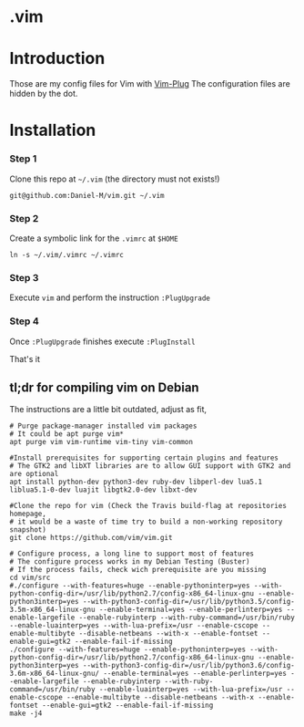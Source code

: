 # .vim 

# Introduction

Those are my config files for Vim with [Vim-Plug](https://github.com/junegunn/vim-plug)
The configuration files are hidden by the dot.

# Installation

### Step 1
Clone this repo at `~/.vim` (the directory must not exists!)

```
git@github.com:Daniel-M/vim.git ~/.vim
```

### Step 2
Create a symbolic link for the `.vimrc` at `$HOME`

```
ln -s ~/.vim/.vimrc ~/.vimrc
```

### Step 3
Execute `vim` and perform the instruction `:PlugUpgrade`

### Step 4
Once `:PlugUpgrade` finishes execute `:PlugInstall`

That's it


## tl;dr for compiling vim on Debian 

The instructions are a little bit outdated, adjust as fit,  

```
# Purge package-manager installed vim packages
# It could be apt purge vim*
apt purge vim vim-runtime vim-tiny vim-common

#Install prerequisites for supporting certain plugins and features
# The GTK2 and libXT libraries are to allow GUI support with GTK2 and are optional
apt install python-dev python3-dev ruby-dev libperl-dev lua5.1 liblua5.1-0-dev luajit libgtk2.0-dev libxt-dev

#Clone the repo for vim (Check the Travis build-flag at repositories homepage,
# it would be a waste of time try to build a non-working repository snapshot)
git clone https://github.com/vim/vim.git

# Configure process, a long line to support most of features
# The configure process works in my Debian Testing (Buster)
# If the process fails, check wich prerequisite are you missing
cd vim/src
#./configure --with-features=huge --enable-pythoninterp=yes --with-python-config-dir=/usr/lib/python2.7/config-x86_64-linux-gnu --enable-python3interp=yes --with-python3-config-dir=/usr/lib/python3.5/config-3.5m-x86_64-linux-gnu --enable-terminal=yes --enable-perlinterp=yes --enable-largefile --enable-rubyinterp --with-ruby-command=/usr/bin/ruby --enable-luainterp=yes --with-lua-prefix=/usr --enable-cscope --enable-multibyte --disable-netbeans --with-x --enable-fontset --enable-gui=gtk2 --enable-fail-if-missing
./configure --with-features=huge --enable-pythoninterp=yes --with-python-config-dir=/usr/lib/python2.7/config-x86_64-linux-gnu --enable-python3interp=yes --with-python3-config-dir=/usr/lib/python3.6/config-3.6m-x86_64-linux-gnu/ --enable-terminal=yes --enable-perlinterp=yes --enable-largefile --enable-rubyinterp --with-ruby-command=/usr/bin/ruby --enable-luainterp=yes --with-lua-prefix=/usr --enable-cscope --enable-multibyte --disable-netbeans --with-x --enable-fontset --enable-gui=gtk2 --enable-fail-if-missing
make -j4

```
